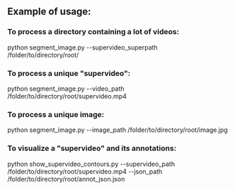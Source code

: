 
## Example of usage:

### To process a directory containing a lot of videos:
python segment_image.py --supervideo_superpath /folder/to/directory/root/

### To process a unique "supervideo":
python segment_image.py --video_path /folder/to/directory/root/supervideo.mp4

### To process a unique image:
python segment_image.py --image_path /folder/to/directory/root/image.jpg

### To visualize a "supervideo" and its annotations:
python show_supervideo_contours.py --supervideo_path /folder/to/directory/root/supervideo.mp4 --json_path /folder/to/directory/root/annot_json.json
